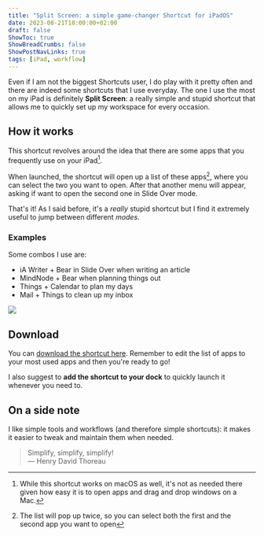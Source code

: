 ```yaml
---
title: "Split Screen: a simple game-changer Shortcut for iPadOS"
date: 2023-08-21T18:00:00+02:00
draft: false
ShowToc: true
ShowBreadCrumbs: false
ShowPostNavLinks: true
tags: [iPad, workflow]
---
```


Even if I am not the biggest Shortcuts user, I do play with it pretty often and there are indeed some shortcuts that I use everyday. The one I use the most on my iPad is definitely **Split Screen**: a really simple and stupid shortcut that allows me to quickly set up my workspace for every occasion.

## How it works

This shortcut revolves around the idea that there are some apps that you frequently use on your iPad[^1].

When launched, the shortcut will open up a list of these apps[^2], where you can select the two you want to open. After that another menu will appear, asking if want to open the second one in Slide Over mode.

That's it! As I said before, it's a _really_ stupid shortcut but I find it extremely useful to jump between different _modes_.

### Examples

Some combos I use are:

-   iA Writer + Bear in Slide Over when writing an article
-   MindNode + Bear when planning things out
-   Things + Calendar to plan my days
-   Mail + Things to clean up my inbox

![](/20230821/SplitScreenShortcut_Small.gif)

## Download

You can [download the shortcut here](https://www.icloud.com/shortcuts/ff47fe4d0ebf41c9804583beac5a9af9). Remember to edit the list of apps to your most used apps and then you're ready to go!

I also suggest to **add the shortcut to your dock** to quickly launch it whenever you need to.

## On a side note

I like simple tools and workflows (and therefore simple shortcuts): it makes it easier to tweak and maintain them when needed.

> Simplify, simplify, simplify! <br/>
> — Henry David Thoreau

[^1]: While this shortcut works on macOS as well, it's not as needed there given how easy it is to open apps and drag and drop windows on a Mac.
[^2]: The list will pop up twice, so you can select both the first and the second app you want to open